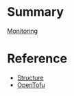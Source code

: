 # Summary

[Monitoring](README.md)

# Reference

- [Structure](structure.md)
- [OpenTofu](opentofu.md)

